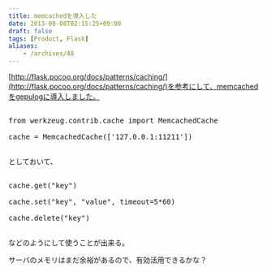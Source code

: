 ```yaml
---
title: memcachedを導入した
date: 2013-08-08T02:15:25+09:00
draft: false
tags: [Product, Flask]
aliases:
    - /archives/48
---
```


[http://flask.pocoo.org/docs/patterns/caching/](http://flask.pocoo.org/docs/patterns/caching/)を参考にして、memcachedをgepulogに導入しました。



<pre>

from werkzeug.contrib.cache import MemcachedCache

cache = MemcachedCache(['127.0.0.1:11211'])

</pre>

としておいて、

<pre>

cache.get("key")

cache.set("key", "value", timeout=5*60)

cache.delete("key")

</pre>

などのようにして使うことが出来る。



サーバのメモリはまだ余裕があるので、有効活用できるかな？



